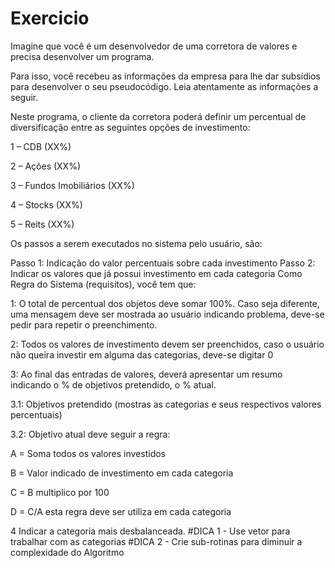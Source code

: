 # Exercicio
Imagine que você é um desenvolvedor de uma corretora de valores e precisa desenvolver um programa.

Para isso, você recebeu as informações da empresa para lhe dar subsídios para desenvolver o seu pseudocódigo. Leia atentamente as informações a seguir.

Neste programa, o cliente da corretora poderá definir um percentual de diversificação entre as seguintes opções de investimento:

1 – CDB (XX%)

2 – Ações (XX%)

3 – Fundos Imobiliários (XX%)

4 – Stocks (XX%)

5 – Reits (XX%)

Os passos a serem executados no sistema pelo usuário, são:

Passo 1: Indicação do valor percentuais sobre cada investimento
Passo 2: Indicar os valores que já possui investimento em cada categoria
Como Regra do Sistema (requisitos), você tem que:

1: O total de percentual dos objetos deve somar 100%. Caso seja diferente, uma mensagem deve ser mostrada ao usuário indicando problema, deve-se pedir para repetir o preenchimento.

2: Todos os valores de investimento devem ser preenchidos, caso o usuário não queira investir em alguma das categorias, deve-se digitar 0

3: Ao final das entradas de valores, deverá apresentar um resumo indicando o % de objetivos pretendido, o % atual.

3.1: Objetivos pretendido (mostras as categorias e seus respectivos valores percentuais)

3.2: Objetivo atual deve seguir a regra:

A = Soma todos os valores investidos

B = Valor indicado de investimento em cada categoria

C = B multiplico por 100

D = C/A esta regra deve ser utiliza em cada categoria

4 Indicar a categoria mais desbalanceada.
#DICA 1 - Use vetor para trabalhar com as categorias #DICA 2 - Crie sub-rotinas para diminuir a complexidade do Algoritmo
